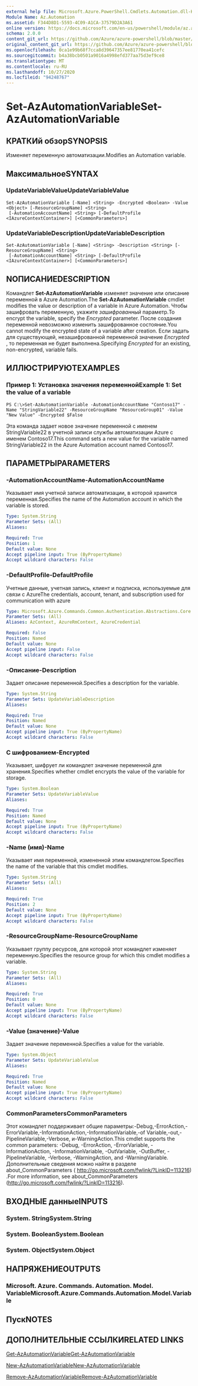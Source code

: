 ```yaml
---
external help file: Microsoft.Azure.PowerShell.Cmdlets.Automation.dll-Help.xml
Module Name: Az.Automation
ms.assetid: F344D8D1-5593-4C09-A1CA-37579D2A3A61
online version: https://docs.microsoft.com/en-us/powershell/module/az.automation/set-azautomationvariable
schema: 2.0.0
content_git_url: https://github.com/Azure/azure-powershell/blob/master/src/Automation/Automation/help/Set-AzAutomationVariable.md
original_content_git_url: https://github.com/Azure/azure-powershell/blob/master/src/Automation/Automation/help/Set-AzAutomationVariable.md
ms.openlocfilehash: 0ca1e99b68f7cca8d39647357ee81770ea41cefc
ms.sourcegitcommit: b4a38bcb0501a9016a4998efd377aa75d3ef9ce8
ms.translationtype: MT
ms.contentlocale: ru-RU
ms.lasthandoff: 10/27/2020
ms.locfileid: "94248767"
---
```

# <span data-ttu-id="9d907-101">Set-AzAutomationVariable</span><span class="sxs-lookup"><span data-stu-id="9d907-101">Set-AzAutomationVariable</span></span>

## <span data-ttu-id="9d907-102">КРАТКИй обзор</span><span class="sxs-lookup"><span data-stu-id="9d907-102">SYNOPSIS</span></span>
<span data-ttu-id="9d907-103">Изменяет переменную автоматизации.</span><span class="sxs-lookup"><span data-stu-id="9d907-103">Modifies an Automation variable.</span></span>

## <span data-ttu-id="9d907-104">Максимальное</span><span class="sxs-lookup"><span data-stu-id="9d907-104">SYNTAX</span></span>

### <span data-ttu-id="9d907-105">UpdateVariableValue</span><span class="sxs-lookup"><span data-stu-id="9d907-105">UpdateVariableValue</span></span>
```
Set-AzAutomationVariable [-Name] <String> -Encrypted <Boolean> -Value <Object> [-ResourceGroupName] <String>
 [-AutomationAccountName] <String> [-DefaultProfile <IAzureContextContainer>] [<CommonParameters>]
```

### <span data-ttu-id="9d907-106">UpdateVariableDescription</span><span class="sxs-lookup"><span data-stu-id="9d907-106">UpdateVariableDescription</span></span>
```
Set-AzAutomationVariable [-Name] <String> -Description <String> [-ResourceGroupName] <String>
 [-AutomationAccountName] <String> [-DefaultProfile <IAzureContextContainer>] [<CommonParameters>]
```

## <span data-ttu-id="9d907-107">NОПИСАНИЕ</span><span class="sxs-lookup"><span data-stu-id="9d907-107">DESCRIPTION</span></span>
<span data-ttu-id="9d907-108">Командлет **Set-AzAutomationVariable** изменяет значение или описание переменной в Azure Automation.</span><span class="sxs-lookup"><span data-stu-id="9d907-108">The **Set-AzAutomationVariable** cmdlet modifies the value or description of a variable in Azure Automation.</span></span>
<span data-ttu-id="9d907-109">Чтобы зашифровать переменную, укажите *зашифрованный* параметр.</span><span class="sxs-lookup"><span data-stu-id="9d907-109">To encrypt the variable, specify the *Encrypted* parameter.</span></span>
<span data-ttu-id="9d907-110">После создания переменной невозможно изменить зашифрованное состояние.</span><span class="sxs-lookup"><span data-stu-id="9d907-110">You cannot modify the encrypted state of a variable after creation.</span></span>
<span data-ttu-id="9d907-111">Если задать для существующей, незашифрованной переменной значение *Encrypted* , то переменная не будет выполнена.</span><span class="sxs-lookup"><span data-stu-id="9d907-111">Specifying *Encrypted* for an existing, non-encrypted, variable fails.</span></span>

## <span data-ttu-id="9d907-112">ИЛЛЮСТРИРУЮТ</span><span class="sxs-lookup"><span data-stu-id="9d907-112">EXAMPLES</span></span>

### <span data-ttu-id="9d907-113">Пример 1: Установка значения переменной</span><span class="sxs-lookup"><span data-stu-id="9d907-113">Example 1: Set the value of a variable</span></span>
```
PS C:\>Set-AzAutomationVariable -AutomationAccountName "Contoso17" -Name "StringVariable22" -ResourceGroupName "ResourceGroup01" -Value "New Value" -Encrypted $False
```

<span data-ttu-id="9d907-114">Эта команда задает новое значение переменной с именем StringVariable22 в учетной записи службы автоматизации Azure с именем Contoso17.</span><span class="sxs-lookup"><span data-stu-id="9d907-114">This command sets a new value for the variable named StringVariable22 in the Azure Automation account named Contoso17.</span></span>

## <span data-ttu-id="9d907-115">ПАРАМЕТРЫ</span><span class="sxs-lookup"><span data-stu-id="9d907-115">PARAMETERS</span></span>

### <span data-ttu-id="9d907-116">-AutomationAccountName</span><span class="sxs-lookup"><span data-stu-id="9d907-116">-AutomationAccountName</span></span>
<span data-ttu-id="9d907-117">Указывает имя учетной записи автоматизации, в которой хранится переменная.</span><span class="sxs-lookup"><span data-stu-id="9d907-117">Specifies the name of the Automation account in which the variable is stored.</span></span>

```yaml
Type: System.String
Parameter Sets: (All)
Aliases:

Required: True
Position: 1
Default value: None
Accept pipeline input: True (ByPropertyName)
Accept wildcard characters: False
```

### <span data-ttu-id="9d907-118">-DefaultProfile</span><span class="sxs-lookup"><span data-stu-id="9d907-118">-DefaultProfile</span></span>
<span data-ttu-id="9d907-119">Учетные данные, учетная запись, клиент и подписка, используемые для связи с Azure</span><span class="sxs-lookup"><span data-stu-id="9d907-119">The credentials, account, tenant, and subscription used for communication with azure</span></span>

```yaml
Type: Microsoft.Azure.Commands.Common.Authentication.Abstractions.Core.IAzureContextContainer
Parameter Sets: (All)
Aliases: AzContext, AzureRmContext, AzureCredential

Required: False
Position: Named
Default value: None
Accept pipeline input: False
Accept wildcard characters: False
```

### <span data-ttu-id="9d907-120">-Описание</span><span class="sxs-lookup"><span data-stu-id="9d907-120">-Description</span></span>
<span data-ttu-id="9d907-121">Задает описание переменной.</span><span class="sxs-lookup"><span data-stu-id="9d907-121">Specifies a description for the variable.</span></span>

```yaml
Type: System.String
Parameter Sets: UpdateVariableDescription
Aliases:

Required: True
Position: Named
Default value: None
Accept pipeline input: True (ByPropertyName)
Accept wildcard characters: False
```

### <span data-ttu-id="9d907-122">С шифрованием</span><span class="sxs-lookup"><span data-stu-id="9d907-122">-Encrypted</span></span>
<span data-ttu-id="9d907-123">Указывает, шифрует ли командлет значение переменной для хранения.</span><span class="sxs-lookup"><span data-stu-id="9d907-123">Specifies whether cmdlet encrypts the value of the variable for storage.</span></span>

```yaml
Type: System.Boolean
Parameter Sets: UpdateVariableValue
Aliases:

Required: True
Position: Named
Default value: None
Accept pipeline input: True (ByPropertyName)
Accept wildcard characters: False
```

### <span data-ttu-id="9d907-124">-Name (имя)</span><span class="sxs-lookup"><span data-stu-id="9d907-124">-Name</span></span>
<span data-ttu-id="9d907-125">Указывает имя переменной, измененной этим командлетом.</span><span class="sxs-lookup"><span data-stu-id="9d907-125">Specifies the name of the variable that this cmdlet modifies.</span></span>

```yaml
Type: System.String
Parameter Sets: (All)
Aliases:

Required: True
Position: 2
Default value: None
Accept pipeline input: True (ByPropertyName)
Accept wildcard characters: False
```

### <span data-ttu-id="9d907-126">-ResourceGroupName</span><span class="sxs-lookup"><span data-stu-id="9d907-126">-ResourceGroupName</span></span>
<span data-ttu-id="9d907-127">Указывает группу ресурсов, для которой этот командлет изменяет переменную.</span><span class="sxs-lookup"><span data-stu-id="9d907-127">Specifies the resource group for which this cmdlet modifies a variable.</span></span>

```yaml
Type: System.String
Parameter Sets: (All)
Aliases:

Required: True
Position: 0
Default value: None
Accept pipeline input: True (ByPropertyName)
Accept wildcard characters: False
```

### <span data-ttu-id="9d907-128">-Value (значение)</span><span class="sxs-lookup"><span data-stu-id="9d907-128">-Value</span></span>
<span data-ttu-id="9d907-129">Задает значение переменной.</span><span class="sxs-lookup"><span data-stu-id="9d907-129">Specifies a value for the variable.</span></span>

```yaml
Type: System.Object
Parameter Sets: UpdateVariableValue
Aliases:

Required: True
Position: Named
Default value: None
Accept pipeline input: True (ByPropertyName)
Accept wildcard characters: False
```

### <span data-ttu-id="9d907-130">CommonParameters</span><span class="sxs-lookup"><span data-stu-id="9d907-130">CommonParameters</span></span>
<span data-ttu-id="9d907-131">Этот командлет поддерживает общие параметры:-Debug,-ErrorAction,-ErrorVariable,-InformationAction,-InformationVariable,-of Variable,-out,-PipelineVariable,-Verbose, и-WarningAction.</span><span class="sxs-lookup"><span data-stu-id="9d907-131">This cmdlet supports the common parameters: -Debug, -ErrorAction, -ErrorVariable, -InformationAction, -InformationVariable, -OutVariable, -OutBuffer, -PipelineVariable, -Verbose, -WarningAction, and -WarningVariable.</span></span> <span data-ttu-id="9d907-132">Дополнительные сведения можно найти в разделе about_CommonParameters ( http://go.microsoft.com/fwlink/?LinkID=113216) .</span><span class="sxs-lookup"><span data-stu-id="9d907-132">For more information, see about_CommonParameters (http://go.microsoft.com/fwlink/?LinkID=113216).</span></span>

## <span data-ttu-id="9d907-133">ВХОДНЫЕ данные</span><span class="sxs-lookup"><span data-stu-id="9d907-133">INPUTS</span></span>

### <span data-ttu-id="9d907-134">System. String</span><span class="sxs-lookup"><span data-stu-id="9d907-134">System.String</span></span>

### <span data-ttu-id="9d907-135">System. Boolean</span><span class="sxs-lookup"><span data-stu-id="9d907-135">System.Boolean</span></span>

### <span data-ttu-id="9d907-136">System. Object</span><span class="sxs-lookup"><span data-stu-id="9d907-136">System.Object</span></span>

## <span data-ttu-id="9d907-137">НАПРЯЖЕНИЕ</span><span class="sxs-lookup"><span data-stu-id="9d907-137">OUTPUTS</span></span>

### <span data-ttu-id="9d907-138">Microsoft. Azure. Commands. Automation. Model. Variable</span><span class="sxs-lookup"><span data-stu-id="9d907-138">Microsoft.Azure.Commands.Automation.Model.Variable</span></span>

## <span data-ttu-id="9d907-139">Пуск</span><span class="sxs-lookup"><span data-stu-id="9d907-139">NOTES</span></span>

## <span data-ttu-id="9d907-140">ДОПОЛНИТЕЛЬНЫЕ ССЫЛКИ</span><span class="sxs-lookup"><span data-stu-id="9d907-140">RELATED LINKS</span></span>

[<span data-ttu-id="9d907-141">Get-AzAutomationVariable</span><span class="sxs-lookup"><span data-stu-id="9d907-141">Get-AzAutomationVariable</span></span>](./Get-AzAutomationVariable.md)

[<span data-ttu-id="9d907-142">New-AzAutomationVariable</span><span class="sxs-lookup"><span data-stu-id="9d907-142">New-AzAutomationVariable</span></span>](./New-AzAutomationVariable.md)

[<span data-ttu-id="9d907-143">Remove-AzAutomationVariable</span><span class="sxs-lookup"><span data-stu-id="9d907-143">Remove-AzAutomationVariable</span></span>](./Remove-AzAutomationVariable.md)


